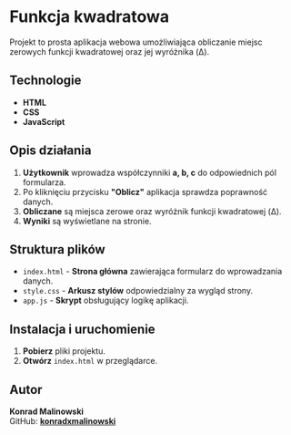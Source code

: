 # **Funkcja kwadratowa**

Projekt to prosta aplikacja webowa umożliwiająca obliczanie miejsc zerowych funkcji kwadratowej oraz jej wyróżnika (Δ).

## **Technologie**

- **HTML**
- **CSS**
- **JavaScript**

## **Opis działania**

1. **Użytkownik** wprowadza współczynniki **a, b, c** do odpowiednich pól formularza.
2. Po kliknięciu przycisku **"Oblicz"** aplikacja sprawdza poprawność danych.
3. **Obliczane** są miejsca zerowe oraz wyróżnik funkcji kwadratowej (Δ).
4. **Wyniki** są wyświetlane na stronie.

## **Struktura plików**

- `index.html` - **Strona główna** zawierająca formularz do wprowadzania danych.
- `style.css` - **Arkusz stylów** odpowiedzialny za wygląd strony.
- `app.js` - **Skrypt** obsługujący logikę aplikacji.

## **Instalacja i uruchomienie**

1. **Pobierz** pliki projektu.
2. **Otwórz** `index.html` w przeglądarce.

## **Autor**

**Konrad Malinowski**  
GitHub: [**konradxmalinowski**](https://github.com/konradxmalinowski)
